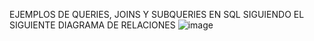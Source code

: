 EJEMPLOS DE QUERIES, JOINS Y  SUBQUERIES EN SQL SIGUIENDO EL SIGUIENTE DIAGRAMA DE RELACIONES
![image](https://user-images.githubusercontent.com/65661339/127208463-35821aac-1c0e-432d-8e35-ea4f83f3238f.png)


